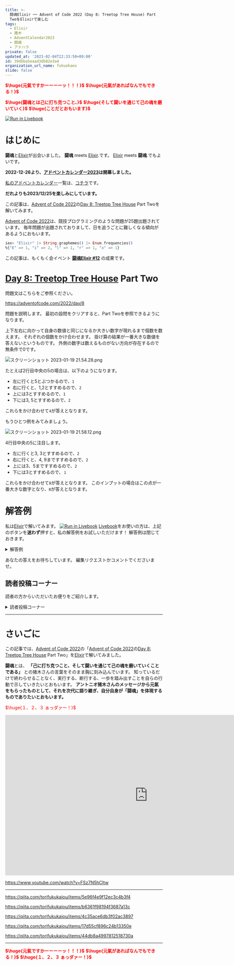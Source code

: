 ```yaml
---
title: >-
  闘魂Elixir ── Advent of Code 2022 (Day 8: Treetop Tree House) Part
  TwoをElixirで楽しむ
tags:
  - Elixir
  - 猪木
  - AdventCalendar2023
  - 闘魂
  - アドハラ
private: false
updated_at: '2023-02-04T22:33:50+09:00'
id: 39dbba5eaad3db82e3a4
organization_url_name: fukuokaex
slide: false
---
```

<b><font color="red">$\huge{元氣ですかーーーーッ！！！}$</font></b>
<b><font color="red">$\huge{元氣があればなんでもできる！}$</font></b>

<b><font color="red">$\huge{闘魂とは己に打ち克つこと、}$</font></b>
<b><font color="red">$\huge{そして闘いを通じて己の魂を磨いていく}$</font></b>
<b><font color="red">$\huge{ことだとおもいます}$</font></b>

[![Run in Livebook](https://livebook.dev/badge/v1/black.svg)](https://livebook.dev/run?url=https%3A%2F%2Fgithub.com%2FTORIFUKUKaiou%2Flivebooks%2Fblob%2Fmain%2Fadvent_of_code%2F2022%2Findex.livemd)

# はじめに

**闘魂**と[Elixir](https://elixir-lang.org/)が出会いました。
**闘魂** meets [Elixir](https://elixir-lang.org/).です。
[Elixir](https://elixir-lang.org/) meets **闘魂**.でもよいです。

**2022-12-26より、[アドベントカレンダー2023](https://qiita.com/tags/adventcalendar2023)は開幕しました。**

[私のアドベントカレンダー](https://docs.google.com/spreadsheets/d/1HQvFjagQLRPjOYAjDVzWp9S4b8dKixxvvaz_TtbZWto/edit#gid=156122552)一覧は、[コチラ](https://docs.google.com/spreadsheets/d/1HQvFjagQLRPjOYAjDVzWp9S4b8dKixxvvaz_TtbZWto/edit#gid=156122552)です。

**だれよりも2023/12/25を楽しみにしています。**

この記事は、[Advent of Code 2022](https://adventofcode.com/2022)の[Day 8: Treetop Tree House](https://adventofcode.com/2022/day/8) Part Twoを解いてみます。

[Advent of Code 2022](https://adventofcode.com/2022)は、競技プログラミングのような問題が25題出題されています。
毎年問題が出題されておりまして、日を追うごとに難しくなる傾向があるようにおもいます。

```elixir
iex> "Elixir" |> String.graphemes() |> Enum.frequencies()
%{"E" => 1, "i" => 2, "l" => 1, "r" => 1, "x" => 1}
```

この記事は、もくもく会イベント **[闘魂Elixir #12](https://autoracex.connpass.com/event/267956/)** の成果です。



# [Day 8: Treetop Tree House](https://adventofcode.com/2022/day/8) Part Two

問題文はこちらをご参照ください。

https://adventofcode.com/2022/day/8

問題を説明します。
最初の設問をクリアすると、Part Twoを参照できるようになります。

上下左右に向かって自身の数値と同じになるか大きい数字が現れるまで個数を数えます。
それぞれの個数をかけ合わせます。
掛け算の結果が一番大きな数値を答えないというものです。
外側の数字は数えるものがない方向が存在するので無条件で0です。

![スクリーンショット 2023-01-19 21.54.28.png](https://qiita-image-store.s3.ap-northeast-1.amazonaws.com/0/131808/00b5882a-ce0a-a945-8130-8bc71ee5de35.png)

たとえば2行目中央の5の場合は、以下のようになります。

- 左に行くと5とぶつかるので、`1`
- 右に行くと、1,2とすすめるので、`2`
- 上には3とすすめるので、`1`
- 下には3, 5とすすめるので、`2`

これらをかけ合わせて`4`が答えとなります。

もうひとつ例をみてみましょう。

![スクリーンショット 2023-01-19 21.58.12.png](https://qiita-image-store.s3.ap-northeast-1.amazonaws.com/0/131808/927df45b-9de7-cb1e-b217-9f50c10a93e7.png)

4行目中央の5に注目します。

- 左に行くと3, 3とすすめるので、`2`
- 右に行くと、4, 9まですすめるので、`2`
- 上には3、5まですすめるので、`2`
- 下には3とすすめるので、`１`

これらをかけ合わせて`8`が答えとなります。
このインプットの場合はこの点が一番大きな数字となり、`8`が答えとなります。



# 解答例

私は[Elixir](https://elixir-lang.org/)で解いてみます。
[![Run in Livebook](https://livebook.dev/badge/v1/black.svg)](https://livebook.dev/run?url=https%3A%2F%2Fgithub.com%2FTORIFUKUKaiou%2Flivebooks%2Fblob%2Fmain%2Fadvent_of_code%2F2022%2Findex.livemd)
[Livebook](https://livebook.dev/)をお使いの方は、上記のボタンを**迷わず**押すと、私の解答例をお試しいただけます！
解答例は閉じておきます。



<details><summary>解答例</summary><div>

## 私


```elixir
input = """
30373
25512
65332
33549
35390
"""
```

```elixir
input_with_index = input
  |> String.split("\n", trim: true)
  |> Enum.map(&String.to_charlist/1)

row_size = Enum.count(input_with_index)

[head | _] = input_with_index
column_size = Enum.count(head)

map = for i <- 0..(row_size - 1), j <- 0..(column_size - 1), into: %{} do
  height = input_with_index |> Enum.at(i) |> Enum.at(j)
  {{i, j}, height}
end

value = fn
  -1, _height, distance -> {:halt, distance}
  height, height, distance -> {:halt, distance + 1}
  other_height, height, distance when other_height > height -> {:halt, distance + 1}
  other_height, height, distance when other_height < height -> {:cont, distance + 1}
end

f_horizontal_distance = fn row, start, ending, height ->
  start..ending
  |> Enum.reduce_while(0, fn index, acc ->
    Map.get(map, {row, index}, -1)
    |> value.(height, acc)
  end)
end

f_vertical_distance = fn column, start, ending, height ->
  start..ending
  |> Enum.reduce_while(0, fn index, acc ->
    Map.get(map, {index, column}, -1)
    |> value.(height, acc)
  end)
end

for i <- 0..(row_size - 1),
    j <- 0..(column_size - 1),
    height = Map.fetch!(map, {i, j}),
    r = f_horizontal_distance.(i, j + 1, column_size, height),
    l = f_horizontal_distance.(i, j - 1, -1, height),
    t = f_vertical_distance.(j, i - 1, -1, height),
    d = f_vertical_distance.(j, i + 1, row_size, height) do
  r * l * t * d
end
|> IO.inspect()
|> Enum.max()
```




`8` が得られます。

</div></details>

あなたの答えをお待ちしています。
編集リクエストかコメントでくださいませ。



## 読者投稿コーナー

読者の方からいただいたお便りをご紹介します。

<details><summary>読者投稿コーナー</summary><div>



まだありません。


</div></details>




---

# さいごに

この記事では、[Advent of Code 2022](https://adventofcode.com/2022)の「[Advent of Code 2022](https://adventofcode.com/2022)の[Day 8: Treetop Tree House](https://adventofcode.com/2022/day/8) Part Two」を[Elixir](https://elixir-lang.org/)で解いてみました。


**闘魂**とは、 **「己に打ち克つこと、そして闘いを通じて己の魂を磨いていくことである」** との猪木さんの言葉をそのまま胸に刻み込んでいます。
知っているだけで終わらせることなく、実行する、断行する、一歩を踏み出すことを自らの行動で示していきたいとおもいます。
**アントニオ猪木さんのメッセージから元氣をもらったものとして、それを次代に語り継ぎ、自分自身が「闘魂」を体現するものでありたいとおもいます。**

<font color="red">$\huge{１、２、３ ぁっダァー！}$</font>


<iframe width="910" height="512" src="https://www.youtube.com/embed/AWxwmqzbOaw" title="燃える闘魂 アントニオ猪木  追悼VTR" frameborder="0" allow="accelerometer; autoplay; clipboard-write; encrypted-media; gyroscope; picture-in-picture" allowfullscreen></iframe>

https://www.youtube.com/watch?v=FSz7N5hCltw

---

https://qiita.com/torifukukaiou/items/5e96f4e9f12ec3c4b3f4

https://qiita.com/torifukukaiou/items/b6361f98194f3687a13c

https://qiita.com/torifukukaiou/items/4c35ace6db3f02ac3897

https://qiita.com/torifukukaiou/items/17d55cf896c24b13350e

https://qiita.com/torifukukaiou/items/44db8a4997812518730a




---

<b><font color="red">$\huge{元氣ですかーーーーッ！！！}$</font></b>
<b><font color="red">$\huge{元氣があればなんでもできる！}$</font></b>
<b><font color="red">$\huge{１、２、３ ぁっダァー！}$</font></b>
